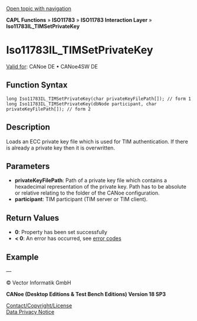 [Open topic with navigation](../../../../../../CANoeDEFamily.htm#Topics/CAPLFunctions/ISO11783/ISOInteractionLayer/Functions/CAPLfunctionIso11783ILtimSetPrivateKey.md)

**CAPL Functions** » **ISO11783** » **ISO11783 Interaction Layer** » **Iso11783IL_TIMSetPrivateKey**

# Iso11783IL_TIMSetPrivateKey

[Valid for](../../../../Shared/FeatureAvailability.md): CANoe DE • CANoe4SW DE

## Function Syntax

```plaintext
long Iso11783IL_TIMSetPrivateKey(char privateKeyFilePath[]); // form 1
long Iso11783IL_TIMSetPrivateKey(dbNode participant, char privateKeyFilePath[]); // form 2
```

## Description

Loads an ECC private key file which is used for TIM authentication. If there is already a private key then it is overwritten.

## Parameters

- **privateKeyFilePath**: Path of a private key file which contains a hexadecimal representation of the private key. Path has to be absolute or relative relating to the folder of the CANoe configuration.
- **participant**: TIM participant (TIM server or TIM client).

## Return Values

- **0**: Property has been set successfully
- **< 0**: An error has occurred, see [error codes](../../../CAPLfunctionsISOj1939ErrorCodes.md)

## Example

—

© Vector Informatik GmbH

**CANoe (Desktop Editions & Test Bench Editions) Version 18 SP3**

[Contact/Copyright/License](../../../../Shared/ContactCopyrightLicense.md)  
[Data Privacy Notice](https://www.vector.com/int/en/company/get-info/privacy-policy/)